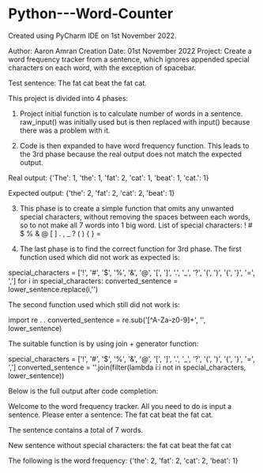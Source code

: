 # Python---Word-Counter
Created using PyCharm IDE on 1st November 2022.

Author: Aaron Amran
Creation Date: 01st November 2022
Project: Create a word frequency tracker from a sentence, which ignores appended special characters on each word, with the exception of spacebar.

Test sentence: The fat cat beat the fat cat.

This project is divided into 4 phases:
1. Project initial function is to calculate number of words in a sentence. raw_input() was initially used but is then replaced with input() because there was a problem with it.

2. Code is then expanded to have word frequency function. This leads to the 3rd phase because the real output does not match the expected output.

  Real output:
  {'The': 1, 'the': 1, 'fat': 2, 'cat': 1, 'beat': 1, 'cat.': 1}

  Expected output:
  {'the': 2, 'fat': 2, 'cat': 2, 'beat': 1}

3. This phase is to create a simple function that omits any unwanted special characters, without removing the spaces between each words, so to not make all 7 words into 1 big word.
List of special characters: ! # $ % & @ [ ] . , _ ? ( ) { } = 

4. The last phase is to find the correct function for 3rd phase. 
The first function used which did not work as expected is: 

  special_characters = ['!', '#', '$', '%', '&', '@', '[', ']', '.', '_', '?', '(', ')', '{', '}', '=', ',']
  for i in special_characters:
      converted_sentence = lower_sentence.replace(i,'')
    
The second function used which still did not work is:

  import re
  .
  .
  converted_sentence = re.sub('[^A-Za-z0-9]+', '', lower_sentence)

The suitable function is by using join + generator function:

  special_characters = ['!', '#', '$', '%', '&', '@', '[', ']', '.', '_', '?', '(', ')', '{', '}', '=', ',']
  converted_sentence = ''.join(filter(lambda i:i not in special_characters, lower_sentence))

Below is the full output after code completion:

  Welcome to the word frequency tracker. All you need to do is input a sentence.
  Please enter a sentence: The fat cat beat the fat cat.

  The sentence contains a total of 7 words.

  New sentence without special characters:  the fat cat beat the fat cat

  The following is the word frequency: 
  {'the': 2, 'fat': 2, 'cat': 2, 'beat': 1}

